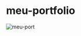 # meu-portfolio

![meu-port](https://user-images.githubusercontent.com/116196987/224737619-16047523-169a-4b14-a06a-a55b9c17e110.png)
